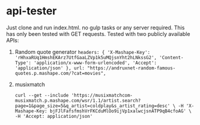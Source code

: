 # api-tester
Just clone and run index.html. no gulp tasks or any server required.
This has only been tested with GET requests.
Tested with two publicly available APIs:
1. Random quote generator
      `headers: {
        'X-Mashape-Key': 'rHhxaRUq1HmshEKArz7UtfGaaLZVp1k5uMQjsnYht2hLNkssG2',
        'Content-Type': 'application/x-www-form-urlencoded',
        'Accept': 'application/json'
      },
      url: "https://andruxnet-random-famous-quotes.p.mashape.com/?cat=movies",`
      
2. musixmatch

      `
      curl --get --include 'https://musixmatchcom-musixmatch.p.mashape.com/wsr/1.1/artist.search?page=1&page_size=5&q_artist=coldplay&s_artist_rating=desc' \
      -H 'X-Mashape-Key: bjFJlFafsfmshVrFKCduMlOo9ijVp1xalwcjsnATP9qB4cfoAG' \
      -H 'Accept: application/json'
      `
